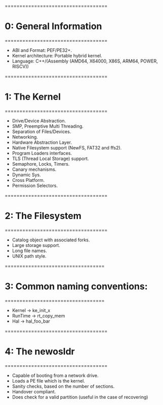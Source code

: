 ===================================

# 0: General Information

===================================

- ABI and Format: PEF/PE32+.
- Kernel architecture: Portable hybrid kernel.
- Language: C++/(Assembly (AMD64, X64000, X86S, ARM64, POWER, RISCV))

===================================

# 1: The Kernel

===================================

- Drive/Device Abstraction.
- SMP, Preemptive Multi Threading.
- Separation of Files/Devices.
- Networking.
- Hardware Abstraction Layer.
- Native Filesystem support (NewFS, FAT32 and ffs2).
- Program Loaders interfaces.
- TLS (Thread Local Storage) support.
- Semaphore, Locks, Timers.
- Canary mechanisms.
- Dynamic Sys.
- Cross Platform.
- Permission Selectors.

===================================

# 2: The Filesystem

===================================

- Catalog object with associated forks.
- Large storage support.
- Long file names.
- UNIX path style.

==================================

# 3: Common naming conventions:

==================================

- Kernel -> ke_init_x
- RunTime -> rt_copy_mem
- Hal -> hal_foo_bar

===================================

# 4: The newosldr

===================================

- Capable of booting from a network drive.
- Loads a PE file which is the kernel.
- Sanity checks, based on the number of sections.
- Handover compliant.
- Does check for a valid partition (useful in the case of recovering)
